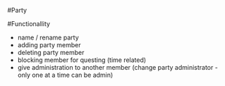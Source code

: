 #Party

#Functionallity
- name / rename party
- adding party member
- deleting party member
- blocking member for questing (time related)
- give administration to another member (change party administrator - only one at a time can be admin)
